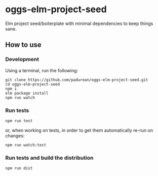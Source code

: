 # oggs-elm-project-seed
Elm project seed/boilerplate with minimal dependencies to keep things sane.

## How to use

### Development

Using a terminal, run the following:

```
git clone https://github.com/padurean/oggs-elm-project-seed.git
cd oggs-elm-project-seed
npm i
elm package install
npm run watch
```

### Run tests

```
npm run test
```

or, when working on tests, in order to get them automatically re-run on changes:

```
npm run watch:test
```

### Run tests and build the distribution

```
npm run dist
```
